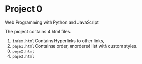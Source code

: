 # Project 0

Web Programming with Python and JavaScript


The project contains 4 html files.

1. `index.html`  Contains Hyperlinks to other links,
2. `page1.html`  Containse order, unordered list with custom styles.
3. `page2.html`
4. `page3.html`